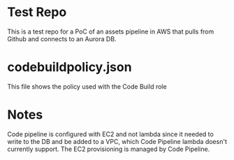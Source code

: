 # Test Repo

This is a test repo for a PoC of an assets pipeline in AWS that pulls from Github and connects to an Aurora DB.

# codebuildpolicy.json

This file shows the policy used with the Code Build role

# Notes

Code pipeline is configured with EC2 and not lambda since it needed to write to the DB and be added to a VPC, which Code Pipeline lambda doesn't currently support.  The EC2 provisioning is managed by Code Pipeline.